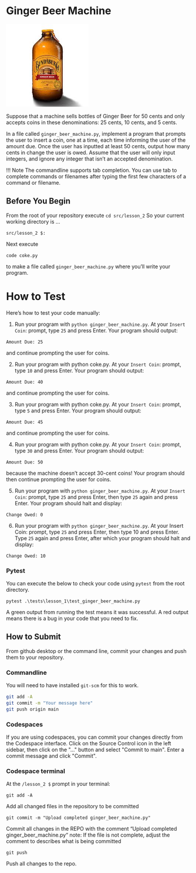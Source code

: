 # Ginger Beer Machine

![ginger beer](../../images/ginger_beer.jpg)

Suppose that a machine sells bottles of Ginger Beer for 50 cents and only accepts coins in these denominations: 25 cents, 10 cents, and 5 cents.

In a file called `ginger_beer_machine.py`, implement a program that prompts the user to insert a coin, one at a time, each time informing the user of the amount due. Once the user has inputted at least 50 cents, output how many cents in change the user is owed. Assume that the user will only input integers, and ignore any integer that isn’t an accepted denomination.

!!! Note
    The commandline supports tab completion. You can use tab to complete commands or filenames after typing the first few characters of a command or filename.

## Before You Begin
From the root of your repository execute `cd src/lesson_2` So your current working directory is ...		
```
src/lesson_2 $:
```
Next execute
```
code coke.py
```
to make a file called `ginger_beer_machine.py` where you’ll write your program.

# How to Test
Here’s how to test your code manually:

1. Run your program with `python ginger_beer_machine.py`. At your `Insert Coin`: prompt, type `25` and press Enter. Your program should output:
```
Amount Due: 25
```
and continue prompting the user for coins.

2. Run your program with python coke.py. At your `Insert Coin`: prompt, type `10` and press Enter. Your program should output:
```
Amount Due: 40
```
and continue prompting the user for coins.

3. Run your program with python coke.py. At your `Insert Coin`: prompt, type `5` and press Enter. Your program should output:
```
Amount Due: 45
```
and continue prompting the user for coins.

4. Run your program with python coke.py. At your `Insert Coin`: prompt, type `30` and press Enter. Your program should output:
```
Amount Due: 50
```
because the machine doesn’t accept 30-cent coins! Your program should then continue prompting the user for coins.

5. Run your program with `python ginger_beer_machine.py`. At your `Insert Coin`: prompt, type `25` and press Enter, then type `25` again and press Enter. Your program should halt and display:
```
Change Owed: 0
```
6. Run your program with `python ginger_beer_machine.py`. At your Insert Coin: prompt, type `25` and press Enter, then type 10 and press Enter. Type `25` again and press Enter, after which your program should halt and display:
```
Change Owed: 10
```

### Pytest 
You can execute the below to check your code using `pytest` from the root directory.

```
pytest .\tests\lesson_1\test_ginger_beer_machine.py
```

A green output from running the test means it was successful. A red output means there is a bug in your code that you need to fix.

## How to Submit

From github desktop or the command line, commit your changes and push them to your repository.

### Commandline 
You will need to have installed `git-scm` for this to work.

```bash
git add -A
git commit -m "Your message here"
git push origin main
```

### Codespaces
If you are using codespaces, you can commit your changes directly from the Codespace interface. Click on the Source Control icon in the left sidebar, then click on the "..." button and select "Commit to main". Enter a commit message and click "Commit".

### Codespace terminal 

At the `/lesson_2 $` prompt in your terminal:
```
git add -A 
```
Add all changed files in the repository to be committed
```
git commit -m "Upload completed ginger_beer_machine.py"
```
Commit all changes in the REPO with the comment “Upload completed ginger_beer_machine.py“ note: If the file is not complete, adjust the comment to describes what is being committed
```
git push 
```
Push all changes to the repo.